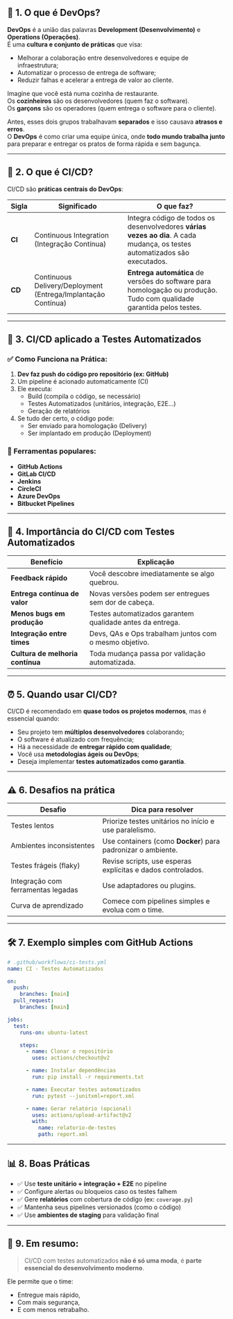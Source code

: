 ## 🚀 1. O que é DevOps?

**DevOps** é a união das palavras **Development (Desenvolvimento)** e **Operations (Operações)**.  
É uma **cultura e conjunto de práticas** que visa:

- Melhorar a colaboração entre desenvolvedores e equipe de infraestrutura;
- Automatizar o processo de entrega de software;
- Reduzir falhas e acelerar a entrega de valor ao cliente.

Imagine que você está numa cozinha de restaurante.  
Os **cozinheiros** são os desenvolvedores (quem faz o software).  
Os **garçons** são os operadores (quem entrega o software para o cliente).

Antes, esses dois grupos trabalhavam **separados** e isso causava **atrasos e erros**.  
O **DevOps** é como criar uma equipe única, onde **todo mundo trabalha junto** para preparar e entregar os pratos de forma rápida e sem bagunça.



---

## 🔁 2. O que é CI/CD?

CI/CD são **práticas centrais do DevOps**:

| Sigla | Significado | O que faz? |
|-------|-------------|------------|
| **CI** | Continuous Integration (Integração Contínua) | Integra código de todos os desenvolvedores **várias vezes ao dia**. A cada mudança, os testes automatizados são executados. |
| **CD** | Continuous Delivery/Deployment (Entrega/Implantação Contínua) | **Entrega automática** de versões do software para homologação ou produção. Tudo com qualidade garantida pelos testes. |

---

## 🧪 3. CI/CD aplicado a Testes Automatizados

### ✅ Como Funciona na Prática:

1. **Dev faz push do código pro repositório (ex: GitHub)**
2. Um pipeline é acionado automaticamente (CI)
3. Ele executa:
   - Build (compila o código, se necessário)
   - Testes Automatizados (unitários, integração, E2E…)
   - Geração de relatórios
4. Se tudo der certo, o código pode:
   - Ser enviado para homologação (Delivery)
   - Ser implantado em produção (Deployment)

### 🔧 Ferramentas populares:

- **GitHub Actions**
- **GitLab CI/CD**
- **Jenkins**
- **CircleCI**
- **Azure DevOps**
- **Bitbucket Pipelines**

---

## 🎯 4. Importância do CI/CD com Testes Automatizados

| Benefício | Explicação |
|-----------|------------|
| **Feedback rápido** | Você descobre imediatamente se algo quebrou. |
| **Entrega contínua de valor** | Novas versões podem ser entregues sem dor de cabeça. |
| **Menos bugs em produção** | Testes automatizados garantem qualidade antes da entrega. |
| **Integração entre times** | Devs, QAs e Ops trabalham juntos com o mesmo objetivo. |
| **Cultura de melhoria contínua** | Toda mudança passa por validação automatizada. |

---

## ⏰ 5. Quando usar CI/CD?

CI/CD é recomendado em **quase todos os projetos modernos**, mas é essencial quando:

- Seu projeto tem **múltiplos desenvolvedores** colaborando;
- O software é atualizado com frequência;
- Há a necessidade de **entregar rápido com qualidade**;
- Você usa **metodologias ágeis ou DevOps**;
- Deseja implementar **testes automatizados como garantia**.

---

## ⚠️ 6. Desafios na prática

| Desafio | Dica para resolver |
|---------|--------------------|
| Testes lentos | Priorize testes unitários no início e use paralelismo. |
| Ambientes inconsistentes | Use containers (como **Docker**) para padronizar o ambiente. |
| Testes frágeis (flaky) | Revise scripts, use esperas explícitas e dados controlados. |
| Integração com ferramentas legadas | Use adaptadores ou plugins. |
| Curva de aprendizado | Comece com pipelines simples e evolua com o time. |

---

## 🛠️ 7. Exemplo simples com GitHub Actions

```yaml
# .github/workflows/ci-tests.yml
name: CI - Testes Automatizados

on:
  push:
    branches: [main]
  pull_request:
    branches: [main]

jobs:
  test:
    runs-on: ubuntu-latest

    steps:
      - name: Clonar o repositório
        uses: actions/checkout@v2

      - name: Instalar dependências
        run: pip install -r requirements.txt

      - name: Executar testes automatizados
        run: pytest --junitxml=report.xml

      - name: Gerar relatório (opcional)
        uses: actions/upload-artifact@v2
        with:
          name: relatorio-de-testes
          path: report.xml
```

---

## 📊 8. Boas Práticas

- ✅ Use **teste unitário + integração + E2E** no pipeline
- ✅ Configure alertas ou bloqueios caso os testes falhem
- ✅ Gere **relatórios** com cobertura de código (ex: `coverage.py`)
- ✅ Mantenha seus pipelines versionados (como o código)
- ✅ Use **ambientes de staging** para validação final

---

## 🧠 9. Em resumo:

> CI/CD com testes automatizados **não é só uma moda**, é **parte essencial do desenvolvimento moderno**.

Ele permite que o time:
- Entregue mais rápido,
- Com mais segurança,
- E com menos retrabalho.

